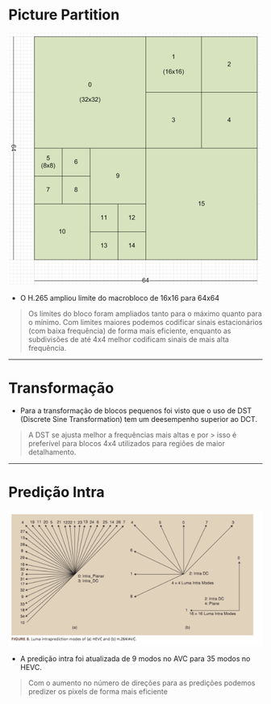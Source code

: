 # Picture Partition

![Coding Tree Block](pictures/partition.png "Coding Tree Block")

* O H.265 ampliou limite do macrobloco de 16x16 para 64x64


> Os limites do bloco foram ampliados tanto para o máximo quanto para o mínimo. Com limites maiores podemos 
> codificar sinais estacionários (com baixa frequência) de 
> forma mais eficiente, enquanto as subdivisões de até 4x4 melhor codificam sinais de mais alta frequência.

---

# Transformação

 * Para a transformação de blocos pequenos foi visto que o uso de DST (Discrete Sine Transformation) tem um deesempenho superior ao DCT.
 
> A DST se ajusta melhor a frequências mais altas e por > isso é preferível para blocos 4x4 utilizados para regiões de maior detalhamento.

---

# Predição Intra

![Intra Prediction](pictures/1345537925_6877.png "Intra Prediction")

* A predição intra foi atualizada de 9 modos no AVC para 35 modos no HEVC.

> Com o aumento no número de direções para as predições podemos predizer os pixels de forma mais eficiente

